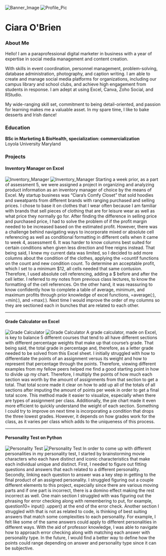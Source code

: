 
![Banner_Image](images/background.avif)
![Profile_Pic](images/new_selfie.JPG)


# Ciara O'Brien 

### About Me
Hello! I am a paraprofessional digital marketer in business with a year of expertise in social media management and content creation. 

With skills in event coordination, personnel management, problem-solving, database administration, photography, and caption writing. I am able to create and manage social media platforms for organizations, including our campus library and school clubs, and achieve high engagement from students in response. I am adept at using Excel, Canva, Zoho Social, and RStudio. 

My wide-ranging skill set, commitment to being detail-oriented, and passion for learning makes me a valuable asset. In my spare time, I like to bake desserts and Irish dance!

### Education
**BSc in Marketing & BioHealth, specialization: commercialization**  
Loyola University Maryland

### Projects

#### Inventory Manager on Excel 
![Inventory_Manager](images/inventory_manager.png)
![Inventory_Manager](images/inventory_manager_2.png)
Starting a week prior, as a part of assessment 5, we were assigned a project in organizing and analyzing product information as an inventory manager of choice by the means of Excel. My startup business was “Ciara’s Comfy Closet” that sold hoodies and sweatpants from different brands with ranging purchased and selling prices. I chose to base it on clothes that I wear often because I am familiar with brands that sell pieces of clothing that are for leisure wear as well as what price they normally go for. After finding the difference in selling price and purchased price, I had to solve the problem of if the profit margin needed to be increased based on the estimated profit. However, there was a challenge behind navigating ways to incorporate mixed or absolute cell referencing as well as conditional formatting in different cells when it came to week 4, assessment 6. It was harder to know columns best suited for certain conditions when given less direction and free reigns instead. That being said, I knew my current data was limited, so I decided to add more columns about the condition of the clothes, applying the =countif functions on the count and new condition count. To determine an acceptable profit, which I set to a minimum $12, all cells needed that same contusion. Therefore, I used absolute cell referencing, adding a $ before and after the cell letter. I referred to my notes from previous class lectures, to know the formatting of the cell references. On the other hand, it was reassuring to know confidently how to complete a table of average, minimum, and maximum profits through prior knowledge of excel functions, =average(_:_), =min(_:_), and =max(_:_). Next time I would improve the order of my columns so they are sectioned each in bunches that are related to each other. 

***
#### Grade Calculator on Excel
![Grade Calculator](images/grade_calculator.png)
![Grade Calculator](images/grade_calculator_2.png)
A grade calculator, made on Excel, is key to balance 5 different courses that tend to all have different sections with different percentage weights that make up that course’s grade. That being said, the total grade in percentage and, therefore, as a letter grade needed to be solved from this Excel sheet. I initially struggled with how to differentiate the points of an assignment versus its weight and how to represent that percentage through the points. Therefore, viewing different examples from my fellow peers helped me find a good starting point in how to divide up my chart. Therefore, I multiply the points of how much each section was worth by the amount of assignments from that section to get a total. That total score made it clear on how to add up all of the totals of all sections after imputing the amount of points per week in order to get a final total score. This method made it easier to visualize, especially when there are types of assignment per class. Additionally, the pie chart made it even more efficient to quickly understand the weight of each section. Something I could try to improve on next time is incorporating a condition that drops the three lowest grades. However, it depends on how grades work for the class, as it varies per class which adds to the uniqueness of this process. 

***
#### Personality Test on Python
![Personality Test](images/personality_test.png)
![Personality Test](images/personality_test_2.png)
In order to come up with different personalities in my personality test, I started by brainstorming movie characters who each have distinct and iconic characteristics that make each individual unique and distinct. First, I needed to figure out fitting questions and answers that each related to a different personality. Secondly, linking each question to answer was a key step in getting to the final product of an assigned personality. I struggled figuring out a couple different elements to this project, especially since there are various moving parts and if one part is incorrect, there is a domino effect making the rest incorrect as well. One main section I struggled with was figuring out the phrasing for error checking along with remembering to put, for example, question10= input() .upper() at the end of the error check. Another section I struggled with that is not as related to code, is thinking of best suiting answers that match some complexities to each personality. For example, I felt like some of the same answers could apply to different personalities in different ways. With the aid of professor knowledge, I was able to navigate how to approach error checking along with matching each answer with personality type. In the future, I would find a better way to define how the points could range depending on answer and personality type since it can be subjective. 


[def]: images/new_selfie.JPG